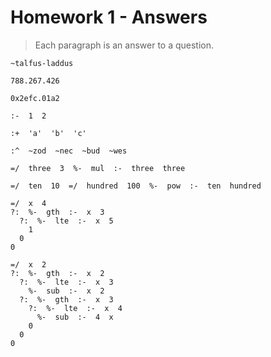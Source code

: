 # Homework 1 - Answers

> Each paragraph is an answer to a question.

```hoon
~talfus-laddus

788.267.426

0x2efc.01a2

:-  1  2

:+  'a'  'b'  'c'

:^  ~zod  ~nec  ~bud  ~wes

=/  three  3  %-  mul  :-  three  three

=/  ten  10  =/  hundred  100  %-  pow  :-  ten  hundred

=/  x  4
?:  %-  gth  :-  x  3
  ?:  %-  lte  :-  x  5
    1
  0
0

=/  x  2
?:  %-  gth  :-  x  2
  ?:  %-  lte  :-  x  3
    %-  sub  :-  x  2
  ?:  %-  gth  :-  x  3
    ?:  %-  lte  :-  x  4
      %-  sub  :-  4  x
    0
  0
0
```

